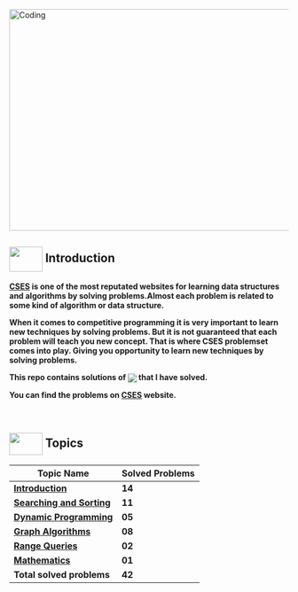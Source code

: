 <img alt="Coding" width="800px" height="400px" src="https://cdn.dribbble.com/users/1959912/screenshots/6464044/content_creator_dribbble.gif">

## <img src = "https://cdn.dribbble.com/users/1138721/screenshots/10809828/media/478d32b2e65c8c3194b7f2154e179231.gif" align = "center" width = "60px" height = "45px"> Introduction

**[CSES](https://cses.fi/problemset/) is one of the most reputated websites for learning data structures and algorithms by solving problems.Almost each problem is related to some kind of algorithm or data structure.**

**When it comes to competitive programming it is very important to learn new techniques by solving problems. But it is not guaranteed that each problem will teach you new concept. That is where CSES problemset comes into play. Giving you opportunity to learn new techniques by solving problems.**

**This repo contains solutions of <a href = "https://cses.fi/problemset/"><img align = "center" src = "https://img.shields.io/badge/CSES Problemset-%23E60023.svg?"></a> that I have solved.**

**You can find the problems on [CSES](https://cses.fi/problemset/) website.**

<br>

## <img src = "https://cdn.dribbble.com/users/2493316/screenshots/14030448/media/8b87a18633c28586e4a315bcdaab031b.gif" align = "center" width = "60px" height = "40px"> Topics

|Topic Name|Solved Problems|
|----------|---------------|
|[**Introduction**](https://github.com/khalid586/CSES-Problemset-Solutions/tree/main/1.Intoductory)| **14**|
|[**Searching and Sorting**](https://github.com/khalid586/CSES-Problemset-Solutions/tree/main/2.Sorting%20and%20Searching)|**11**|
|[**Dynamic Programming**](https://github.com/khalid586/CSES-Problemset-Solutions/tree/main/3.Dynamic%20Programming)|**05**|
|[**Graph Algorithms**](https://github.com/khalid586/CSES-Problemset-Solutions/tree/main/4.Graph%20Algorithms)|**08**|
|[**Range Queries**](https://github.com/khalid586/CSES-Problemset-Solutions/tree/main/5.Range%20Queries)|**02**|
|[**Mathematics**](https://github.com/khalid586/CSES-Problemset-Solutions/tree/main/7.Mathematics)|**01**|
|**Total solved problems**|**42**|